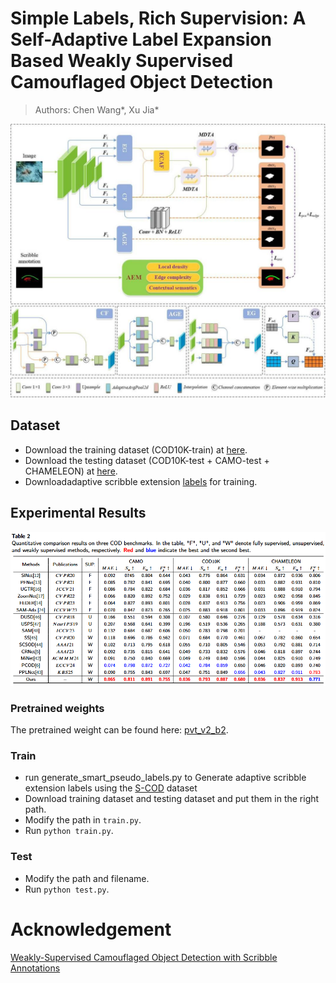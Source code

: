 # Simple Labels, Rich Supervision: A Self-Adaptive Label Expansion Based Weakly Supervised Camouflaged Object Detection 
> Authors: Chen Wang*, Xu Jia*

![SLRS](./Image/SLRS.jpg)

## Dataset
- Download the training dataset (COD10K-train) at [here](https://drive.google.com/drive/folders/1xMvmhrIGUnjPpwbX3AE-po1X2YVPPFQA?usp=drive_link).
- Download the testing dataset (COD10K-test + CAMO-test + CHAMELEON) at [here](https://drive.google.com/drive/folders/1C2TPmsHwI9hyNcbyRVjg8uWl1Bs8YGTs?usp=drive_link).
- Downloadadaptive scribble extension [labels]() for training.

## Experimental Results
![Evaluation](./Image/Result.png)


### Pretrained weights
The pretrained weight can be found here:
[pvt_v2_b2](https://drive.google.com/file/d/1Or3V5O3gA0w7MM6ZhQ7r00kpxfKO93GY/view?usp=drive_link).

### Train
- run generate_smart_pseudo_labels.py to Generate adaptive scribble extension labels using the [S-COD](https://drive.google.com/file/d/1u7PRtZDu2vXCRe0o2SplVYa7ESoZQFR-/view?usp=sharing) dataset
- Download training dataset and testing dataset and put them in the right path.
- Modify the path in `train.py`.
- Run `python train.py`.

### Test
- Modify the path and filename.
- Run `python test.py`.

# Acknowledgement
[Weakly-Supervised Camouflaged Object Detection with Scribble Annotations](https://github.com/dddraxxx/Weakly-Supervised-Camouflaged-Object-Detection-with-Scribble-Annotations)
